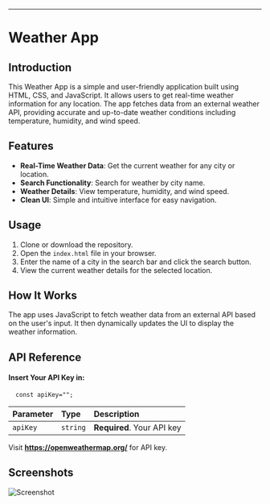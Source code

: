 

---

# Weather App

## Introduction

This Weather App is a simple and user-friendly application built using HTML, CSS, and JavaScript. It allows users to get real-time weather information for any location. The app fetches data from an external weather API, providing accurate and up-to-date weather conditions including temperature, humidity, and wind speed.

## Features

- **Real-Time Weather Data**: Get the current weather for any city or location.
- **Search Functionality**: Search for weather by city name.
- **Weather Details**: View temperature, humidity, and wind speed.
- **Clean UI**: Simple and intuitive interface for easy navigation.

## Usage

1. Clone or download the repository.
2. Open the `index.html` file in your browser.
3. Enter the name of a city in the search bar and click the search button.
4. View the current weather details for the selected location.

## How It Works

The app uses JavaScript to fetch weather data from an external API based on the user's input. It then dynamically updates the UI to display the weather information.

## API Reference

#### Insert Your API Key in:

```http
  const apiKey="";
```

| Parameter | Type     | Description                |
| :-------- | :------- | :------------------------- |
| `apiKey` | `string` | **Required**. Your API key |

Visit **https://openweathermap.org/** for API key.

## Screenshots

![Screenshot](https://github.com/user-attachments/assets/7c33db5e-bfb9-40e0-a445-cff860730ca6)
